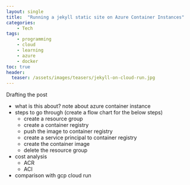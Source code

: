 ```yaml
---
layout: single
title:  "Running a jekyll static site on Azure Container Instances"
categories:
    - Tech
tags:
    - programming
    - cloud
    - learning
    - azure
    - docker
toc: true
header:
  teaser: /assets/images/teasers/jekyll-on-cloud-run.jpg
---
```


Drafting the post

- what is this about? note about azure container instance
- steps to go through (create a flow chart for the below steps)
  - create a resource group
  - create a container registry
  - push the image to container registry
  - create a service principal to container registry
  - create the container image
  - delete the resource group
- cost analysis
  - ACR
  - ACI
- comparison with gcp cloud run
